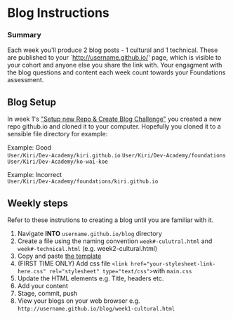 # Blog Instructions 

### Summary 
Each week you'll produce 2 blog posts - 1 cultural and 1 technical. 
These are published to your `http://username.github.io/' page, which is visible to your cohort and anyone else you share the link with. Your engagment with the blog questions and content each week count towards your Foundations assessment.  

## Blog Setup 
In week 1's ["Setup new Repo & Create Blog Challenge"](../week-1/git-new-repo-github-pages-blog.md) you created a new repo github.io and cloned it to your computer. Hopefully you cloned it to a sensible file directory for example:

Example: Good   
`User/Kiri/Dev-Academy/kiri.github.io` 
`User/Kiri/Dev-Academy/foundations`    
`User/Kiri/Dev-Academy/ko-wai-koe`  

Example: Incorrect   
`User/Kiri/Dev-Academy/foundations/kiri.github.io` 

## Weekly steps 
Refer to these instrutions to creating a blog until you are familiar with it. 

1. Navigate __INTO__ `username.github.io/blog` directory
2. Create a file using the naming convention `week#-culutral.html` and `week#-technical.html` (e.g. week2-cultural.html)
3. Copy and paste [the template](html-template.html)
4. (FIRST TIME ONLY) Add css file `<link href="your-stylesheet-link-here.css" rel="stylesheet" type="text/css">`with `main.css`
5. Update the HTML elements e.g. Title, headers etc.   
6. Add your content 
7. Stage, commit, push 
8. View your blogs on your web browser e.g. `http://username.github.io/blog/week1-cultural.html`

